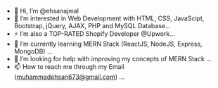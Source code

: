 - 👋 Hi, I’m @ehsanajmal
- 👀 I’m interested in Web Development with HTML, CSS, JavaScipt, Bootstrap, jQuery, AJAX, PHP and MySQL Database...
- ⚡ I’m also a TOP-RATED Shopify Developer @Upwork...
- 🌱 I’m currently learning MERN Stack (ReactJS, NodeJS, Express, MongoDB) ...
- 💞️ I’m looking for help with improving my concepts of MERN Stack ...
- 📫 How to reach me through my Email (muhammadehsan673@gmail.com) ... 
 

